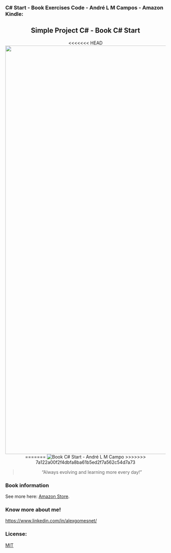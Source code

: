 ### C# Start - Book Exercises Code - André L M Campos - Amazon Kindle:

<h2 align="center"> 
  Simple Project C# - Book C# Start 
</h2>

<p align="center">
<<<<<<< HEAD
  <img src="https://m.media-amazon.com/images/I/41hgom2sATL.jpg" alt="Book: C# Start - André L M Campo" width="1280">
=======
  <img src="./images/book_c#_start.png" alt="Book C# Start - André L M Campo">
>>>>>>> 7a122a00f2f4dbfa8ba61b5ed2f7a562c54d7a73
</p>

<blockquote align="center">“Always evolving and learning more every day!”</blockquote>

### Book information
See more here: [Amazon Store](https://www.amazon.com/Start-Portuguese-Andr%C3%A9-LN-Campos-ebook/dp/B09LVQYHPN).

### Know more about me!

  https://www.linkedin.com/in/alexgomesnet/

### License:

  [MIT](LICENSE)
